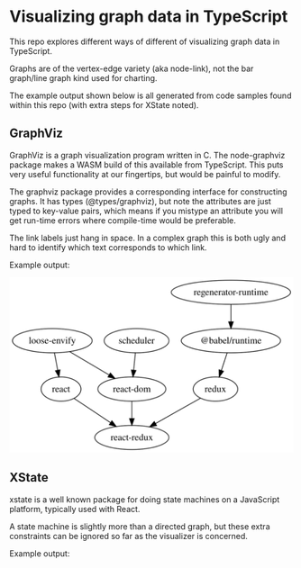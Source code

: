 # Visualizing graph data in TypeScript

This repo explores different ways of different of visualizing graph data in TypeScript.

Graphs are of the vertex-edge variety (aka node-link), not the bar graph/line graph kind used for charting.

The example output shown below is all generated from code samples found within this repo (with extra steps for XState noted).

## GraphViz

GraphViz is a graph visualization program written in C.  The node-graphviz package makes a WASM build of this available from TypeScript.  This puts very useful functionality at our fingertips, but would be painful to modify.

The graphviz package provides a corresponding interface for constructing graphs.  It has types (@types/graphviz), but note the attributes are just typed to key-value pairs, which means if you mistype an attribute you will get run-time errors where compile-time would be preferable.

The link labels just hang in space.  In a complex graph this is both ugly and hard to identify which text corresponds to which link.

Example output:

![](src/graphvizExample.svg)

## XState

xstate is a well known package for doing state machines on a JavaScript platform, typically used with React.

A state machine is slightly more than a directed graph, but these extra constraints can be ignored so far as the visualizer is concerned.

Example output: